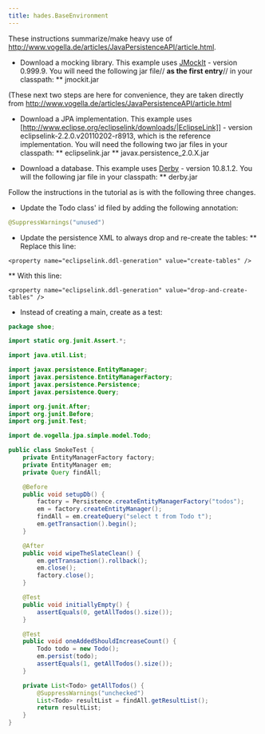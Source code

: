 ```yaml
---
title: hades.BaseEnvironment
---
```

These instructions summarize/make heavy use of <http://www.vogella.de/articles/JavaPersistenceAPI/article.html>.

* Download a mocking library. This example uses [JMockIt](http://code.google.com/p/jmockit/downloads/list) - version 0.999.9. You will need the following jar file// **as the first entry**// in your classpath:
** jmockit.jar

(These next two steps are here for convenience, they are taken directly from <http://www.vogella.de/articles/JavaPersistenceAPI/article.html>
* Download a JPA implementation. This example uses [http://www.eclipse.org/eclipselink/downloads/|EclipseLink]] - version eclipselink-2.2.0.v20110202-r8913, which is the reference implementation. You will need the following two jar files in your classpath:
** eclipselink.jar
** javax.persistence_2.0.X.jar

* Download a database. This example uses [Derby](http://db.apache.org/derby/derby_downloads.html) - version 10.8.1.2. You will the following jar file in your classpath:
** derby.jar

Follow the instructions in the tutorial as is with the following three changes.
* Update the Todo class' id filed by adding the following annotation:
```java
@SuppressWarnings("unused")
```

* Update the persistence XML to always drop and re-create the tables:
** Replace this line:
```
<property name="eclipselink.ddl-generation" value="create-tables" />
```
** With this line:
```
<property name="eclipselink.ddl-generation" value="drop-and-create-tables" />
```

* Instead of creating a main, create as a test:
```java
package shoe;

import static org.junit.Assert.*;

import java.util.List;

import javax.persistence.EntityManager;
import javax.persistence.EntityManagerFactory;
import javax.persistence.Persistence;
import javax.persistence.Query;

import org.junit.After;
import org.junit.Before;
import org.junit.Test;

import de.vogella.jpa.simple.model.Todo;

public class SmokeTest {
	private EntityManagerFactory factory;
	private EntityManager em;
	private Query findAll;

	@Before
	public void setupDb() {
		factory = Persistence.createEntityManagerFactory("todos");
		em = factory.createEntityManager();
		findAll = em.createQuery("select t from Todo t");
		em.getTransaction().begin();
	}

	@After
	public void wipeTheSlateClean() {
		em.getTransaction().rollback();
		em.close();
		factory.close();
	}

	@Test
	public void initiallyEmpty() {
		assertEquals(0, getAllTodos().size());
	}

	@Test
	public void oneAddedShouldIncreaseCount() {
		Todo todo = new Todo();
		em.persist(todo);
		assertEquals(1, getAllTodos().size());
	}

	private List<Todo> getAllTodos() {
		@SuppressWarnings("unchecked")
		List<Todo> resultList = findAll.getResultList();
		return resultList;
	}
}
```
